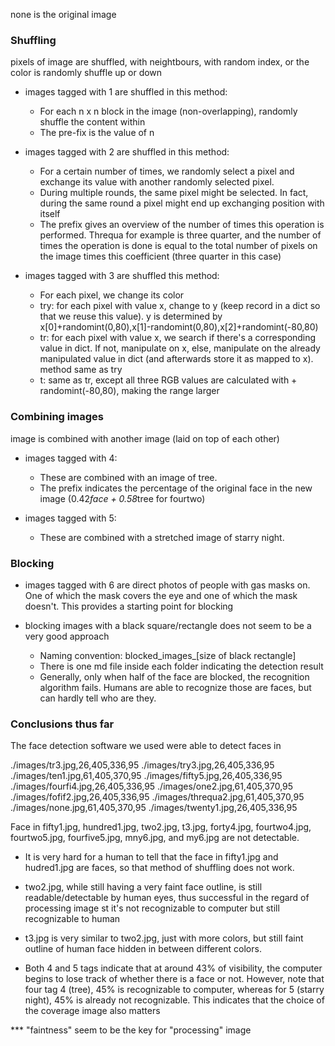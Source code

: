 none is the original image

### Shuffling

pixels of image are shuffled, with neightbours, with random index, or the color is randomly shuffle up or down

* images tagged with 1 are shuffled in this method:

    - For each n x n block in the image (non-overlapping), randomly shuffle the content within
    - The pre-fix is the value of n

* images tagged with 2 are shuffled in this method:

    - For a certain number of times, we randomly select a pixel and exchange its value with another randomly selected pixel.
    - During multiple rounds, the same pixel might be selected. In fact, during the same round a pixel might end up exchanging position with itself
    - The prefix gives an overview of the number of times this operation is performed. Threqua for example is three quarter, and the number of times the operation is done is equal to the total number of pixels on the image times this coefficient (three quarter in this case)

* images tagged with 3 are shuffled this method:

    - For each pixel, we change its color
    - try: for each pixel with value x, change to y (keep record in a dict so that we reuse this value). y is determined by x[0]+randomint(0,80),x[1]-randomint(0,80),x[2]+randomint(-80,80)
    - tr: for each pixel with value x, we search if there's a corresponding value in dict. If not, manipulate on x, else, manipulate on the already manipulated value in dict (and afterwards store it as mapped to x). method same as try
    - t: same as tr, except all three RGB values are calculated with + randomint(-80,80), making the range larger


### Combining images

image is combined with another image (laid on top of each other)

* images tagged with 4:

    - These are combined with an image of tree. 
    - The prefix indicates the percentage of the original face in the new image (0.42*face + 0.58*tree for fourtwo)

* images tagged with 5:

    - These are combined with a stretched image of starry night. 


### Blocking

* images tagged with 6 are direct photos of people with gas masks on. One of which the mask covers the eye and one of which the mask doesn't. This provides a starting point for blocking

* blocking images with a black square/rectangle does not seem to be a very good approach
    - Naming convention: blocked_images_[size of black rectangle]
    - There is one md file inside each folder indicating the detection result
    - Generally, only when half of the face are blocked, the recognition algorithm fails. Humans are able to recognize those are faces, but can hardly tell who are they. 

### Conclusions thus far

The face detection software we used were able to detect faces in 

./images/tr3.jpg,26,405,336,95
./images/try3.jpg,26,405,336,95
./images/ten1.jpg,61,405,370,95
./images/fifty5.jpg,26,405,336,95
./images/fourfi4.jpg,26,405,336,95
./images/one2.jpg,61,405,370,95
./images/fofif2.jpg,26,405,336,95
./images/threqua2.jpg,61,405,370,95
./images/none.jpg,61,405,370,95
./images/twenty1.jpg,26,405,336,95

Face in fifty1.jpg, hundred1.jpg, two2.jpg, t3.jpg, forty4.jpg, fourtwo4.jpg, fourtwo5.jpg, fourfive5.jpg, mny6.jpg, and my6.jpg are not detectable. 

- It is very hard for a human to tell that the face in fifty1.jpg and hudred1.jpg are faces, so that method of shuffling does not work. 

- two2.jpg, while still having a very faint face outline, is still readable/detectable by human eyes, thus successful in the regard of processing image st it's not recognizable to computer but still recognizable to human

- t3.jpg is very similar to two2.jpg, just with more colors, but still faint outline of human face hidden in between different colors.

- Both 4 and 5 tags indicate that at around 43% of visibility, the computer begins to lose track of whether there is a face or not. However, note that four tag 4 (tree), 45% is recognizable to computer, whereas for 5 (starry night), 45% is already not recognizable. This indicates that the choice of the coverage image also matters

*** "faintness" seem to be the key for "processing" image